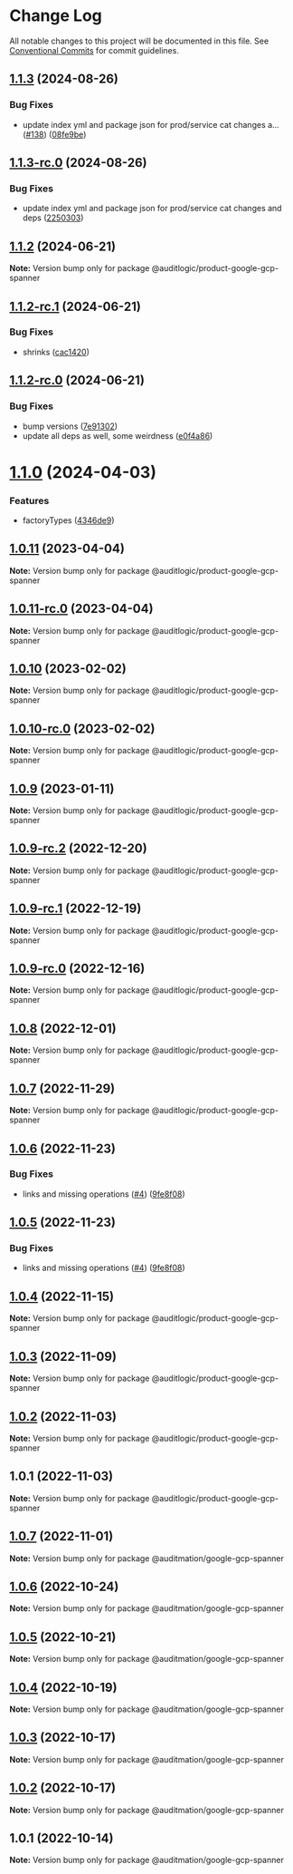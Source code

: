 # Change Log

All notable changes to this project will be documented in this file.
See [Conventional Commits](https://conventionalcommits.org) for commit guidelines.

## [1.1.3](https://github.com/auditlogic/product/compare/@auditlogic/product-google-gcp-spanner@1.1.2...@auditlogic/product-google-gcp-spanner@1.1.3) (2024-08-26)


### Bug Fixes

* update index yml and package json for prod/service cat changes a… ([#138](https://github.com/auditlogic/product/issues/138)) ([08fe9be](https://github.com/auditlogic/product/commit/08fe9beb1c8457462a19bc69caa02e6212d97e1a))





## [1.1.3-rc.0](https://github.com/auditlogic/product/compare/@auditlogic/product-google-gcp-spanner@1.1.2...@auditlogic/product-google-gcp-spanner@1.1.3-rc.0) (2024-08-26)


### Bug Fixes

* update index yml and package json for prod/service cat changes and deps ([2250303](https://github.com/auditlogic/product/commit/225030363a363608240135b7ebed386b28f01e4b))





## [1.1.2](https://github.com/auditlogic/product/compare/@auditlogic/product-google-gcp-spanner@1.1.2-rc.1...@auditlogic/product-google-gcp-spanner@1.1.2) (2024-06-21)

**Note:** Version bump only for package @auditlogic/product-google-gcp-spanner





## [1.1.2-rc.1](https://github.com/auditlogic/product/compare/@auditlogic/product-google-gcp-spanner@1.1.2-rc.0...@auditlogic/product-google-gcp-spanner@1.1.2-rc.1) (2024-06-21)


### Bug Fixes

* shrinks ([cac1420](https://github.com/auditlogic/product/commit/cac14200fefcd8183ab69fe89a47bd3f70f563e9))





## [1.1.2-rc.0](https://github.com/auditlogic/product/compare/@auditlogic/product-google-gcp-spanner@1.1.0...@auditlogic/product-google-gcp-spanner@1.1.2-rc.0) (2024-06-21)


### Bug Fixes

* bump versions ([7e91302](https://github.com/auditlogic/product/commit/7e913023b8b312150ed7762c32fbbe616be71de5))
* update all deps as well, some weirdness ([e0f4a86](https://github.com/auditlogic/product/commit/e0f4a864714e2d3de6bbf3da014d5312fe53be2f))





# [1.1.0](https://github.com/auditlogic/product/compare/@auditlogic/product-google-gcp-spanner@1.0.11...@auditlogic/product-google-gcp-spanner@1.1.0) (2024-04-03)


### Features

* factoryTypes ([4346de9](https://github.com/auditlogic/product/commit/4346de92693aee892fccf725338ffc7b80ab182b))





## [1.0.11](https://github.com/auditlogic/product/compare/@auditlogic/product-google-gcp-spanner@1.0.10...@auditlogic/product-google-gcp-spanner@1.0.11) (2023-04-04)

**Note:** Version bump only for package @auditlogic/product-google-gcp-spanner





## [1.0.11-rc.0](https://github.com/auditlogic/product/compare/@auditlogic/product-google-gcp-spanner@1.0.10...@auditlogic/product-google-gcp-spanner@1.0.11-rc.0) (2023-04-04)

**Note:** Version bump only for package @auditlogic/product-google-gcp-spanner





## [1.0.10](https://github.com/auditlogic/product/compare/@auditlogic/product-google-gcp-spanner@1.0.9...@auditlogic/product-google-gcp-spanner@1.0.10) (2023-02-02)

**Note:** Version bump only for package @auditlogic/product-google-gcp-spanner





## [1.0.10-rc.0](https://github.com/auditlogic/product/compare/@auditlogic/product-google-gcp-spanner@1.0.9...@auditlogic/product-google-gcp-spanner@1.0.10-rc.0) (2023-02-02)

**Note:** Version bump only for package @auditlogic/product-google-gcp-spanner





## [1.0.9](https://github.com/auditlogic/product/compare/@auditlogic/product-google-gcp-spanner@1.0.9-rc.2...@auditlogic/product-google-gcp-spanner@1.0.9) (2023-01-11)

**Note:** Version bump only for package @auditlogic/product-google-gcp-spanner





## [1.0.9-rc.2](https://github.com/auditlogic/product/compare/@auditlogic/product-google-gcp-spanner@1.0.8...@auditlogic/product-google-gcp-spanner@1.0.9-rc.2) (2022-12-20)

**Note:** Version bump only for package @auditlogic/product-google-gcp-spanner





## [1.0.9-rc.1](https://github.com/auditlogic/product/compare/@auditlogic/product-google-gcp-spanner@1.0.8...@auditlogic/product-google-gcp-spanner@1.0.9-rc.1) (2022-12-19)

**Note:** Version bump only for package @auditlogic/product-google-gcp-spanner





## [1.0.9-rc.0](https://github.com/auditlogic/product/compare/@auditlogic/product-google-gcp-spanner@1.0.8...@auditlogic/product-google-gcp-spanner@1.0.9-rc.0) (2022-12-16)

**Note:** Version bump only for package @auditlogic/product-google-gcp-spanner





## [1.0.8](https://github.com/auditlogic/product/compare/@auditlogic/product-google-gcp-spanner@1.0.7...@auditlogic/product-google-gcp-spanner@1.0.8) (2022-12-01)

**Note:** Version bump only for package @auditlogic/product-google-gcp-spanner





## [1.0.7](https://github.com/auditlogic/product/compare/@auditlogic/product-google-gcp-spanner@1.0.6...@auditlogic/product-google-gcp-spanner@1.0.7) (2022-11-29)

**Note:** Version bump only for package @auditlogic/product-google-gcp-spanner





## [1.0.6](https://github.com/auditlogic/product/compare/@auditlogic/product-google-gcp-spanner@1.0.4...@auditlogic/product-google-gcp-spanner@1.0.6) (2022-11-23)


### Bug Fixes

* links and missing operations ([#4](https://github.com/auditlogic/product/issues/4)) ([9fe8f08](https://github.com/auditlogic/product/commit/9fe8f08fe7c57fdb79f991ac35bd6ac2e7dcad38))





## [1.0.5](https://github.com/auditlogic/product/compare/@auditlogic/product-google-gcp-spanner@1.0.4...@auditlogic/product-google-gcp-spanner@1.0.5) (2022-11-23)


### Bug Fixes

* links and missing operations ([#4](https://github.com/auditlogic/product/issues/4)) ([9fe8f08](https://github.com/auditlogic/product/commit/9fe8f08fe7c57fdb79f991ac35bd6ac2e7dcad38))





## [1.0.4](https://github.com/auditlogic/product/compare/@auditlogic/product-google-gcp-spanner@1.0.3...@auditlogic/product-google-gcp-spanner@1.0.4) (2022-11-15)

**Note:** Version bump only for package @auditlogic/product-google-gcp-spanner





## [1.0.3](https://github.com/auditlogic/product/compare/@auditlogic/product-google-gcp-spanner@1.0.2...@auditlogic/product-google-gcp-spanner@1.0.3) (2022-11-09)

**Note:** Version bump only for package @auditlogic/product-google-gcp-spanner





## [1.0.2](https://github.com/auditlogic/product/compare/@auditlogic/product-google-gcp-spanner@1.0.1...@auditlogic/product-google-gcp-spanner@1.0.2) (2022-11-03)

**Note:** Version bump only for package @auditlogic/product-google-gcp-spanner





## 1.0.1 (2022-11-03)

**Note:** Version bump only for package @auditlogic/product-google-gcp-spanner





## [1.0.7](https://github.com/auditmation/store-content/compare/@auditmation/google-gcp-spanner@1.0.6...@auditmation/google-gcp-spanner@1.0.7) (2022-11-01)

**Note:** Version bump only for package @auditmation/google-gcp-spanner





## [1.0.6](https://github.com/auditmation/store-content/compare/@auditmation/google-gcp-spanner@1.0.5...@auditmation/google-gcp-spanner@1.0.6) (2022-10-24)

**Note:** Version bump only for package @auditmation/google-gcp-spanner





## [1.0.5](https://github.com/auditmation/store-content/compare/@auditmation/google-gcp-spanner@1.0.4...@auditmation/google-gcp-spanner@1.0.5) (2022-10-21)

**Note:** Version bump only for package @auditmation/google-gcp-spanner





## [1.0.4](https://github.com/auditmation/store-content/compare/@auditmation/google-gcp-spanner@1.0.3...@auditmation/google-gcp-spanner@1.0.4) (2022-10-19)

**Note:** Version bump only for package @auditmation/google-gcp-spanner





## [1.0.3](https://github.com/auditmation/store-content/compare/@auditmation/google-gcp-spanner@1.0.2...@auditmation/google-gcp-spanner@1.0.3) (2022-10-17)

**Note:** Version bump only for package @auditmation/google-gcp-spanner





## [1.0.2](https://github.com/auditmation/store-content/compare/@auditmation/google-gcp-spanner@1.0.1...@auditmation/google-gcp-spanner@1.0.2) (2022-10-17)

**Note:** Version bump only for package @auditmation/google-gcp-spanner





## 1.0.1 (2022-10-14)

**Note:** Version bump only for package @auditmation/google-gcp-spanner
